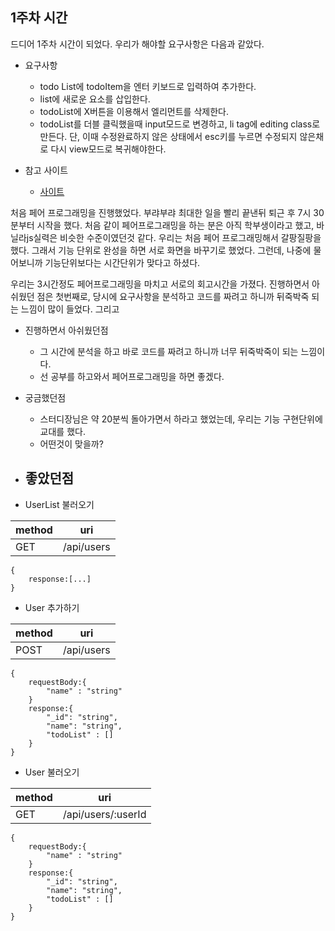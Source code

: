 ## 1주차 시간

드디어 1주차 시간이 되었다. 우리가 해야할 요구사항은 다음과 같았다.

- 요구사항
     - todo List에 todoItem을 엔터 키보드로 입력하여 추가한다.
     - list에 새로운 요소를 삽입한다.
     - todoList에 X버튼을 이용해서 엘리먼트를 삭제한다.
     - todoList를 더블 클릭했을때 input모드로 변경하고, li tag에 editing class로 만든다. 단, 이때 수정완료하지
     않은 상태에서 esc키를 누르면 수정되지 않은채로 다시 view모드로 복귀해야한다.
     
- 참고 사이트
    - [사이트](dh4y34h2x2vcl.cloudfront.net)

처음 페어 프로그래밍을 진행했었다. 부랴부랴 최대한 일을 빨리 끝낸뒤 퇴근 후 7시 30분부터 시작을 했다.
처음 같이 페어프로그래밍을 하는 분은 아직 학부생이라고 했고, 바닐라js실력은 비슷한 수준이였던것 같다.
우리는 처음 페어 프로그래밍해서 갈팡질팡을 했다. 그래서 기능 단위로 완성을 하면 서로 화면을 바꾸기로 했었다.
그런데, 나중에 물어보니까 기능단위보다는 시간단위가 맞다고 하셨다.

우리는 3시간정도 페어프로그래밍을 마치고 서로의 회고시간을 가졌다.
진행하면서 아쉬웠던 점은 첫번째로, 당시에 요구사항을 분석하고 코드를 짜려고 하니까 뒤죽박죽 되는 느낌이 많이 들었다.
그리고 

- 진행하면서 아쉬웠던점
    - 그 시간에 분석을 하고 바로 코드를 짜려고 하니까 너무 뒤죽박죽이 되는 느낌이다.
    - 선 공부를 하고와서 페어프로그래밍을 하면 좋겠다.
- 궁금했던점
    - 스터디장님은 약 20분씩 돌아가면서 하라고 했었는데, 우리는 기능 구현단위에 교대를 했다.
    - 어떤것이 맞을까?
- 좋았던점
    -
    
    
    
- UserList 불러오기

|method|uri|
|---|---|
|GET|/api/users|

```
{
    response:[...]
}
```

- User 추가하기

|method|uri|
|---|---|
|POST|/api/users|

```
{
    requestBody:{
        "name" : "string"
    }
    response:{
        "_id": "string",
        "name": "string",
        "todoList" : []
    }
}
```
- User 불러오기

|method|uri|
|---|---|
|GET|/api/users/:userId|

```
{
    requestBody:{
        "name" : "string"
    }
    response:{
        "_id": "string",
        "name": "string",
        "todoList" : []
    }
}
```
